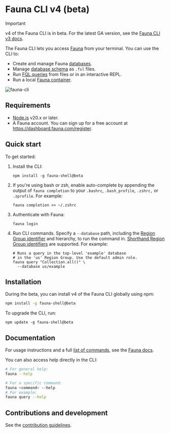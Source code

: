 # Fauna CLI v4 (beta)

<!-- [![Version](https://img.shields.io/npm/v/fauna.svg)](https://npmjs.org/package/fauna)
[![CircleCI](https://circleci.com/gh/fauna/fauna/tree/master.svg?style=shield)](https://circleci.com/gh/fauna/fauna/tree/master)
[![Appveyor CI](https://ci.appveyor.com/api/projects/status/github/fauna/fauna?branch=master&svg=true)](https://ci.appveyor.com/project/fauna/fauna/branch/master)
[![Codecov](https://codecov.io/gh/fauna/fauna/branch/master/graph/badge.svg)](https://codecov.io/gh/fauna/fauna)
[![Downloads/week](https://img.shields.io/npm/dw/fauna.svg)](https://npmjs.org/package/fauna)
[![License](https://img.shields.io/npm/l/fauna.svg)](https://github.com/fauna/fauna/blob/master/package.json) -->

> [!IMPORTANT]
> v4 of the Fauna CLI is in beta. For the latest GA version, see the [Fauna CLI v3
> docs](https://docs.fauna.com/fauna/current/build/cli/).

The Fauna CLI lets you access [Fauna](http://fauna.com/) from your terminal.
You can use the CLI to:

- Create and manage Fauna
  [databases](https://docs.fauna.com/fauna/current/learn/data-model/databases/).
- Manage [database schema](https://docs.fauna.com/fauna/current/learn/schema/)
  as `.fsl` files.
- Run [FQL queries](https://docs.fauna.com/fauna/current/learn/query/) from
  files or in an interactive REPL.
- Run a local [Fauna container](https://docs.fauna.com/fauna/current/build/tools/docker/).

![fauna-cli](https://github.com/user-attachments/assets/d3e88ad9-68ae-4011-945a-23654f9fbd0a)

## Requirements

- [Node.js](https://nodejs.org/en/download/package-manager) v20.x or later.
- A Fauna account. You can sign up for a free account at https://dashboard.fauna.com/register.

## Quick start

To get started:

1. Install the CLI:

   ```shell
   npm install -g fauna-shell@beta
   ```

2. If you're using bash or zsh, enable auto-complete by appending the output of
   `fauna completion` to your `.bashrc`, `.bash_profile`, `.zshrc,` or
   `.zprofile`. For example:

   ```shell
   fauna completion >> ~/.zshrc
   ```

3. Authenticate with Fauna:

   ```shell
   fauna login
   ```

4. Run CLI commands. Specify a `--database` path, including the [Region Group
   identifier](https://docs.fauna.com/fauna/current/manage/region-groups/#id) and
   hierarchy, to run the command in. [Shorthand Region Group
   identifiers](https://docs.fauna.com/fauna/current/manage/region-groups/#id)
   are supported. For example:

   ```shell
   # Runs a query in the top-level 'example' database
   # in the 'us' Region Group. Use the default admin role.
   fauna query "Collection.all()" \
     --database us/example
   ```

## Installation

During the beta, you can install v4 of the Fauna CLI globally using npm:

```sh
npm install -g fauna-shell@beta
```

To upgrade the CLI, run:

```
npm update -g fauna-shell@beta
```

## Documentation

For usage instructions and a full [list of
commands](https://docs.fauna.com/fauna/current/build/cli/v4/commands/), see the
[Fauna docs](https://docs.fauna.com/fauna/current/build/cli/v4/).

You can also access help directly in the CLI:

```sh
# For general help:
fauna --help

# For a specific command:
fauna <command> --help
# For example:
fauna query --help
```

## Contributions and development

See the [contribution guidelines](CONTRIBUTING.md).

